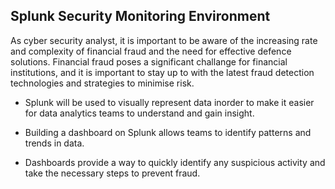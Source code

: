 ## Splunk Security Monitoring Environment

As cyber security analyst, it is important to be aware of the increasing rate and complexity of financial fraud and the need for effective defence solutions. Financial fraud poses a significant challange for financial institutions, and it is important to stay up to with the latest fraud detection technologies and strategies to minimise risk. 

- Splunk will be used to visually represent data inorder to make it easier for data analytics teams to understand and gain insight. 

- Building a dashboard on Splunk allows teams to identify patterns and trends in data. 

- Dashboards provide a way to quickly identify any suspicious activity and take the necessary steps to prevent fraud. 

